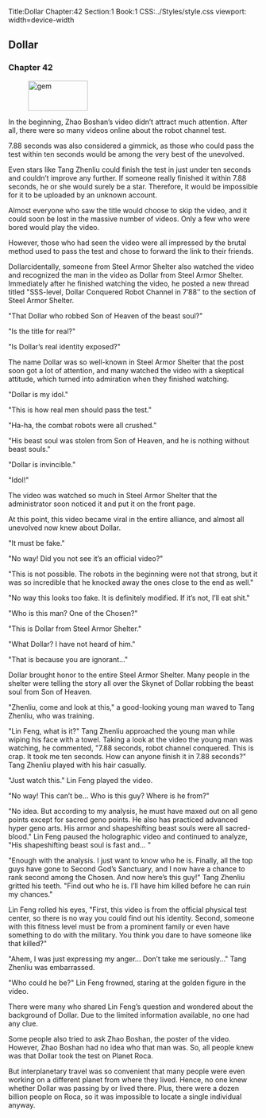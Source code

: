 Title:Dollar 
Chapter:42 
Section:1 
Book:1 
CSS:../Styles/style.css 
viewport: width=device-width
  
## Dollar
### Chapter 42
  
<figure>
	<img src="../Images/gem.gif" alt="gem" id="gem" width="120" height="60" />
</figure>
  

  
In the beginning, Zhao Boshan’s video didn’t attract much attention. After all, there were so many videos online about the robot channel test.

7.88 seconds was also considered a gimmick, as those who could pass the test within ten seconds would be among the very best of the unevolved.

Even stars like Tang Zhenliu could finish the test in just under ten seconds and couldn’t improve any further. If someone really finished it within 7.88 seconds, he or she would surely be a star. Therefore, it would be impossible for it to be uploaded by an unknown account.

Almost everyone who saw the title would choose to skip the video, and it could soon be lost in the massive number of videos. Only a few who were bored would play the video.

However, those who had seen the video were all impressed by the brutal method used to pass the test and chose to forward the link to their friends.

Dollarcidentally, someone from Steel Armor Shelter also watched the video and recognized the man in the video as Dollar from Steel Armor Shelter. Immediately after he finished watching the video, he posted a new thread titled "SSS-level, Dollar Conquered Robot Channel in 7’88’’ to the section of Steel Armor Shelter.

"That Dollar who robbed Son of Heaven of the beast soul?"

"Is the title for real?"

"Is Dollar’s real identity exposed?"

The name Dollar was so well-known in Steel Armor Shelter that the post soon got a lot of attention, and many watched the video with a skeptical attitude, which turned into admiration when they finished watching.

"Dollar is my idol."

"This is how real men should pass the test."

"Ha-ha, the combat robots were all crushed."

"His beast soul was stolen from Son of Heaven, and he is nothing without beast souls."

"Dollar is invincible."

"Idol!"

The video was watched so much in Steel Armor Shelter that the administrator soon noticed it and put it on the front page.

At this point, this video became viral in the entire alliance, and almost all unevolved now knew about Dollar.

"It must be fake."

"No way! Did you not see it’s an official video?"

"This is not possible. The robots in the beginning were not that strong, but it was so incredible that he knocked away the ones close to the end as well."

"No way this looks too fake. It is definitely modified. If it’s not, I’ll eat shit."

"Who is this man? One of the Chosen?"

"This is Dollar from Steel Armor Shelter."

"What Dollar? I have not heard of him."

"That is because you are ignorant..."

Dollar brought honor to the entire Steel Armor Shelter. Many people in the shelter were telling the story all over the Skynet of Dollar robbing the beast soul from Son of Heaven.

"Zhenliu, come and look at this," a good-looking young man waved to Tang Zhenliu, who was training.

"Lin Feng, what is it?" Tang Zhenliu approached the young man while wiping his face with a towel. Taking a look at the video the young man was watching, he commented, "7.88 seconds, robot channel conquered. This is crap. It took me ten seconds. How can anyone finish it in 7.88 seconds?" Tang Zhenliu played with his hair casually.

"Just watch this." Lin Feng played the video.

"No way! This can’t be… Who is this guy? Where is he from?"

"No idea. But according to my analysis, he must have maxed out on all geno points except for sacred geno points. He also has practiced advanced hyper geno arts. His armor and shapeshifting beast souls were all sacred-blood." Lin Feng paused the holographic video and continued to analyze, "His shapeshifting beast soul is fast and... "

"Enough with the analysis. I just want to know who he is. Finally, all the top guys have gone to Second God’s Sanctuary, and I now have a chance to rank second among the Chosen. And now here’s this guy!" Tang Zhenliu gritted his teeth. "Find out who he is. I’ll have him killed before he can ruin my chances."

Lin Feng rolled his eyes, "First, this video is from the official physical test center, so there is no way you could find out his identity. Second, someone with this fitness level must be from a prominent family or even have something to do with the military. You think you dare to have someone like that killed?"

"Ahem, I was just expressing my anger… Don’t take me seriously..." Tang Zhenliu was embarrassed.

"Who could he be?" Lin Feng frowned, staring at the golden figure in the video.

There were many who shared Lin Feng’s question and wondered about the background of Dollar. Due to the limited information available, no one had any clue.

Some people also tried to ask Zhao Boshan, the poster of the video. However, Zhao Boshan had no idea who that man was. So, all people knew was that Dollar took the test on Planet Roca.

But interplanetary travel was so convenient that many people were even working on a different planet from where they lived. Hence, no one knew whether Dollar was passing by or lived there. Plus, there were a dozen billion people on Roca, so it was impossible to locate a single individual anyway.